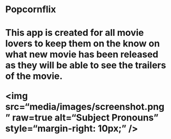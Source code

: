 <h1> Popcornflix <h1>

<p>This app is created for all movie lovers to keep them on the know on what new movie has been released as they will be able to see the trailers of the movie.</p>

<img
src=“media/images/screenshot.png”
raw=true
alt=“Subject Pronouns”
style=“margin-right: 10px;”
/>